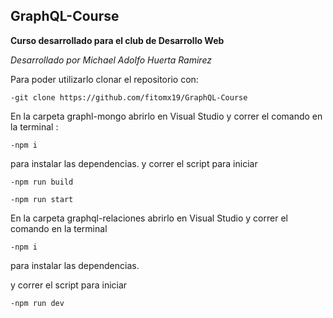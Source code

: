 ## GraphQL-Course


**Curso desarrollado para el club de Desarrollo Web**

*Desarrollado por Michael Adolfo Huerta Ramirez*

Para poder utilizarlo clonar el repositorio con:

    -git clone https://github.com/fitomx19/GraphQL-Course

En la carpeta graphl-mongo abrirlo en Visual Studio y correr el comando en la terminal :

    -npm i 
para instalar las dependencias.
y correr el script para iniciar

    -npm run build

    -npm run start

En la carpeta graphql-relaciones abrirlo en Visual Studio y correr el comando en la terminal

    -npm i
para instalar las dependencias.
 
y correr el script para iniciar

    -npm run dev
